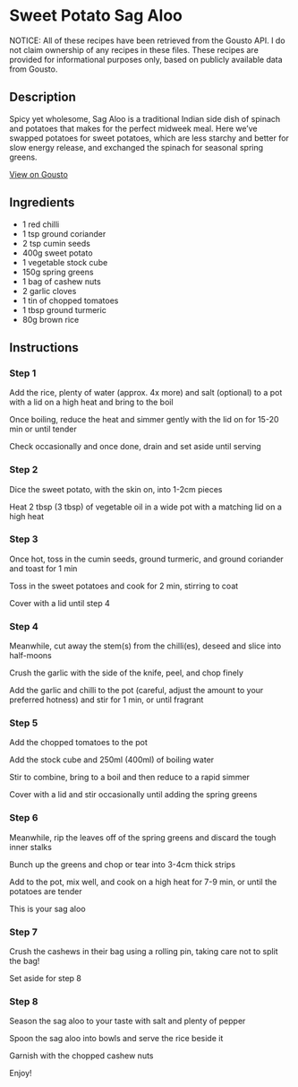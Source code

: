 # Sweet Potato Sag Aloo

NOTICE: All of these recipes have been retrieved from the Gousto API. I do not claim ownership of any recipes in these files. These recipes are provided for informational purposes only, based on publicly available data from Gousto.

## Description

Spicy yet wholesome, Sag Aloo is a traditional Indian side dish of spinach and potatoes that makes for the perfect midweek meal. Here we’ve swapped potatoes for sweet potatoes, which are less starchy and better for slow energy release, and exchanged the spinach for seasonal spring greens.

[View on Gousto](https://www.gousto.co.uk/recipes/cookbook/sweet-potato-sag-aloo)

## Ingredients

- 1 red chilli
- 1 tsp ground coriander 
- 2 tsp cumin seeds
- 400g sweet potato
- 1 vegetable stock cube
- 150g spring greens
- 1 bag of cashew nuts
- 2 garlic cloves
- 1 tin of chopped tomatoes
- 1 tbsp ground turmeric
- 80g brown rice

## Instructions

### Step 1

Add the rice, plenty of water (approx. 4x more) and salt (optional) to a pot with a lid on a high heat and bring to the boil


Once boiling, reduce the heat and simmer gently with the lid on for 15-20 min or until tender


Check occasionally and once done, drain and set aside until serving

### Step 2

Dice the sweet potato, with the skin on, into 1-2cm pieces


Heat 2 tbsp <span class="text-danger">(3 tbsp)</span> of vegetable oil in a wide pot with a matching lid on a high heat

### Step 3

Once hot, toss in the cumin seeds, ground turmeric, and ground coriander and toast for 1 min


Toss in the sweet potatoes and cook for 2 min, stirring to coat


Cover with a lid until step 4

### Step 4

Meanwhile, cut away the stem<span class="text-danger">(s)</span> from the chilli<span class="text-danger">(es)</span>, deseed and slice into half-moons


Crush the garlic with the side of the knife, peel, and chop finely


Add the garlic and chilli to the pot (careful, adjust the amount to your preferred hotness) and stir for 1 min, or until fragrant

### Step 5

Add the chopped tomatoes to the pot


Add the stock cube and 250ml <span class="text-danger">(400ml)</span> of boiling water


Stir to combine, bring to a boil and then reduce to a rapid simmer


Cover with a lid and stir occasionally until adding the spring greens

### Step 6

Meanwhile, rip the leaves off of the spring greens and discard the tough inner stalks


Bunch up the greens and chop or tear into 3-4cm thick strips


Add to the pot, mix well, and cook on a high heat for 7-9 min, or until the potatoes are tender


This is your sag aloo

### Step 7

Crush the cashews in their bag using a rolling pin, taking care not to split the bag! 


Set aside for step 8

### Step 8

Season the sag aloo to your taste with salt and plenty of pepper


Spoon the sag aloo into bowls and serve the rice beside it


Garnish with the chopped cashew nuts


Enjoy!

